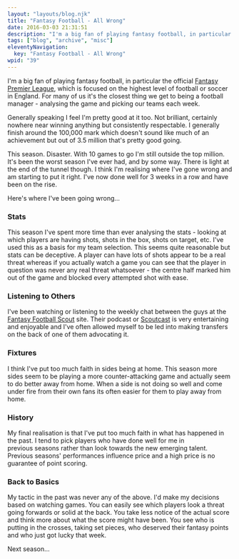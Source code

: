 ```yaml
---
layout: "layouts/blog.njk"
title: "Fantasy Football - All Wrong"
date: 2016-03-03 21:31:51
description: "I'm a big fan of playing fantasy football, in particular the official Fantasy Premier League"
tags: ["blog", "archive", "misc"]
eleventyNavigation:
  key: "Fantasy Football - All Wrong"
wpid: "39"
---
```


I'm a big fan of playing fantasy football, in particular the official <a href="http://fantasy.premierleague.com/" target="_blank">Fantasy Premier League</a>, which is focused on the highest level of football or soccer in England. For many of us it's the closest thing we get to being a football manager - analysing the game and picking our teams each week.

Generally speaking I feel I'm pretty good at it too. Not brilliant, certainly nowhere near winning anything but consistently respectable. I generally finish around the 100,000 mark which doesn't sound like much of an achievement but out of 3.5 million that's pretty good going.

This season. Disaster. With 10 games to go I'm still outside the top million. It's been the worst season I've ever had, and by some way. There is light at the end of the tunnel though. I think I'm realising where I've gone wrong and am starting to put it right. I've now done well for 3 weeks in a row and have been on the rise.

Here's where I've been going wrong...

<h3>Stats</h3>
This season I've spent more time than ever analysing the stats - looking at which players are having shots, shots in the box, shots on target, etc. I've used this as a basis for my team selection. This seems quite reasonable but stats can be deceptive. A player can have lots of shots appear to be a real threat whereas if you actually watch a game you can see that the player in question was never any real threat whatsoever - the centre half marked him out of the game and blocked every attempted shot with ease.
<h3>Listening to Others</h3>
I've been watching or listening to the weekly chat between the guys at the <a href="http://www.fantasyfootballscout.co.uk/" target="_blank">Fantasy Football Scout</a> site. Their podcast or <a href="http://fantasyfootballscout.libsyn.com/" target="_blank">Scoutcast</a> is very entertaining and enjoyable and I've often allowed myself to be led into making transfers on the back of one of them advocating it.
<h3>Fixtures</h3>
I think I've put too much faith in sides being at home. This season more sides seem to be playing a more counter-attacking game and actually seem to do better away from home. When a side is not doing so well and come under fire from their own fans its often easier for them to play away from home.
<h3>History</h3>
My final realisation is that I've put too much faith in what has happened in the past. I tend to pick players who have done well for me in previous seasons rather than look towards the new emerging talent. Previous seasons' performances influence price and a high price is no guarantee of point scoring.
<h3>Back to Basics</h3>
My tactic in the past was never any of the above. I'd make my decisions based on watching games. You can easily see which players look a threat going forwards or solid at the back. You take less notice of the actual score and think more about what the score might have been. You see who is putting in the crosses, taking set pieces, who deserved their fantasy points and who just got lucky that week.

Next season...
